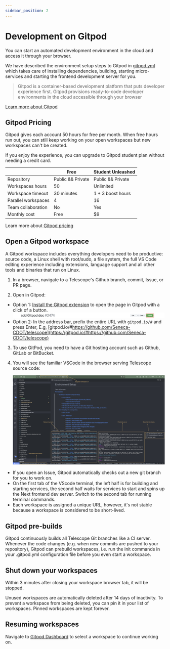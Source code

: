 ```yaml
---
sidebar_position: 2
---
```


# Development on Gitpod

You can start an automated development environment in the cloud and access it
through your browser.

We have described the environment setup steps to Gitpod in [gitpod.yml](https://github.com/Seneca-CDOT/telescope/blob/master/.gitpod.yml)
which takes care of installing dependencies, building, starting micro-services and
starting the frontend development server for you.

> Gitpod is a container-based development platform that puts developer experience first.
> Gitpod provisions ready-to-code developer environments in the cloud accessible through your browser

[Learn more about Gitpod](https://www.gitpod.io/docs)

## Gitpod Pricing

Gitpod gives each account 50 hours for free per month. When free hours run out, you can
still keep working on your open workspaces but new workspaces can't be created.

If you enjoy the experience, you can upgrade to Gitpod student plan without needing a credit card.

|                     | Free              | Student Unleashed |
| ------------------- | ----------------- | ----------------- |
| Repository          | Public && Private | Public && Private |
| Workspaces hours    | 50                | Unlimited         |
| Workspace timeout   | 30 minutes        | 1 + 3 boost hours |
| Parallel workspaces | 4                 | 16                |
| Team collaboration  | No                | Yes               |
| Monthly cost        | Free              | $9                |

Learn more about [Gitpod pricing](https://www.gitpod.io/pricing)

## Open a Gitpod workspace

A Gitpod workspace includes everything developers need to be productive: source code, a
Linux shell with root/sudo, a file system, the full VS Code editing experience including
extensions, language support and all other tools and binaries that run on Linux.

1. In a browser, navigate to a Telescope's Github branch, commit, Issue, or PR page.

2. Open in Gitpod:

- Option 1: [Install the Gitpod extension](https://www.gitpod.io/docs/browser-extension) to open the page in Gitpod with a click of a button.
  ![Open in Gitpod](../../static/img/openInGitpod.png)
- Option 2: In the address bar, prefix the entire URL with `gitpod.io/#` and press Enter,
  E.g, [gitpod.io/#https://github.com/Seneca-CDOT/telescope](https://gitpod.io/#https://github.com/Seneca-CDOT/telescope)

3. To use GitPod, you need to have a Git hosting account such as Github, GitLab or BitBucket.

4. You will see the familiar VSCode in the browser serving Telescope source code:

   ![Browser-base vscode](../../static/img/gitpodVSCode.png)

- If you open an Issue, Gitpod automatically checks out a new git branch for you to work on.
- On the first tab of the VScode terminal, the left half is for building and starting
  services, the second half waits for services to start and spins up the Next frontend dev server.
  Switch to the second tab for running terminal commands.
- Each workspace is assigned a unique URL, however, it's not stable because a workspace is considered to be short-lived.

## Gitpod pre-builds

Gitpod continuously builds all Telescope Git branches like a CI server. Whenever the code changes
(e.g. when new commits are pushed to your repository), Gitpod can prebuild workspaces,
i.e. run the init commands in your .gitpod.yml configuration file before you even start a workspace.

## Shut down your workspaces

Within 3 minutes after closing your workspace browser tab, it will be stopped.

Unused workspaces are automatically deleted after 14 days of inactivity.
To prevent a workspace from being deleted, you can pin it in your list of workspaces.
Pinned workspaces are kept forever.

## Resuming workspaces

Navigate to [Gitpod Dashboard](https://gitpod.io/workspaces) to select a workspace to continue
working on.
